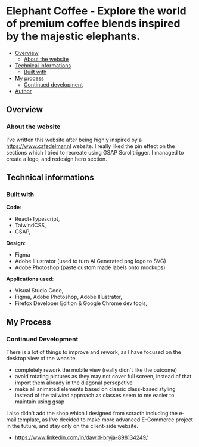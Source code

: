 # Elephant Coffee - Explore the world of premium coffee blends inspired by the majestic elephants.

- [Overview](#overview)
  - [About the website](#about-the-website)
- [Technical informations](#technical-informations)
  - [Built with](#built-with)
- [My process](#my-process)
  - [Continued development](#continued-development)
- [Author](#author)

## Overview

### About the website
I've written this website after being highly inspired by a https://www.cafedelmar.nl website.
I really liked the pin effect on the sections which I tried to recreate using GSAP Scrolltrigger.
I managed to create a logo, and redesign hero section. 

## Technical informations

### Built with

**Code**:
- React+Typescript,
- TaiwindCSS,
- GSAP,

**Design**:
- Figma
- Adobe Illustrator (used to turn AI Generated png logo to SVG)
- Adobe Photoshop (paste custom made labels onto mockups) 

**Applications used**:
- Visual Studio Code,
- Figma, Adobe Photoshop, Adobe Illustrator,
- Firefox Developer Edition & Google Chrome dev tools,

## My Process

### Continued Development

There is a lot of things to improve and rework, as I have focused on the desktop view of the website.
  - completely rework the mobile view (really didn't like the outcome)
  - avoid rotating pictures as they may not cover full screen, instead of that import them already in the diagonal persepctive
  - make all animated elements based on classic class-based styling instead of the tailwind approach as classes seem to me easier to maintain using gsap

I also didn't add the shop which I designed from scracth including the e-mail template, as I've decided to make more advanced E-Commerce project in the future, and stay only on the client-side website.
  
- https://www.linkedin.com/in/dawid-bryja-898134249/
